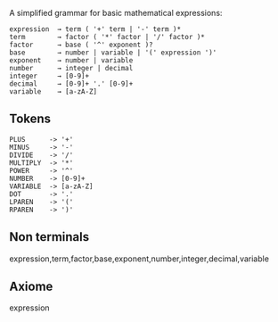 A simplified grammar for basic mathematical expressions:

```
expression  → term ( '+' term | '-' term )*
term        → factor ( '*' factor | '/' factor )*
factor      → base ( '^' exponent )?
base        → number | variable | '(' expression ')'
exponent    → number | variable
number      → integer | decimal
integer     → [0-9]+
decimal     → [0-9]+ '.' [0-9]+
variable    → [a-zA-Z]
```


## Tokens 
```
PLUS      -> '+'
MINUS     -> '-'
DIVIDE    -> '/'
MULTIPLY  -> '*'
POWER     -> '^'
NUMBER    -> [0-9]+
VARIABLE  -> [a-zA-Z]
DOT       -> '.'
LPAREN    -> '('
RPAREN    -> ')'
```

## Non terminals
expression,term,factor,base,exponent,number,integer,decimal,variable


## Axiome  
expression